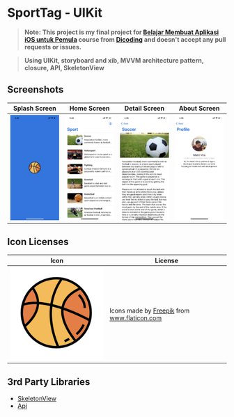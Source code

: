 # SportTag - UIKit

> **Note: This project is my final project for [Belajar Membuat Aplikasi iOS untuk Pemula](https://www.dicoding.com/academies/171) course from [Dicoding](https://dicoding.com) and doesn't accept any pull requests or issues.**

> **Using UIKit, storyboard and xib, MVVM architecture pattern, closure, API, SkeletonView**

## Screenshots

| Splash Screen                                    | Home Screen                                  | Detail Screen                                    | About Screen                                   |
| ------------------------------------------------ | -------------------------------------------- | ------------------------------------------------ | ---------------------------------------------- |
| ![Splash Screen](/Screenshots/Splash-screen.PNG) | ![Home Screen](/Screenshots/Home-screen.PNG) | ![Detail Screen](/Screenshots/Detail-screen.PNG) | ![About Screen](/Screenshots/Profile-screen.PNG) |

## Icon Licenses

| Icon                                                                           | License                                                                                                                                                               |
| ------------------------------------------------------------------------------ | --------------------------------------------------------------------------------------------------------------------------------------------------------------------- |
| ![Store](/dicodingSubmision1/Base/Assets.xcassets/ball.imageset/A6@2x.png) | <div>Icons made by <a href="https://www.freepik.com" title="Freepik">Freepik</a> from <a href="https://www.flaticon.com/" title="Flaticon">www.flaticon.com</a></div> |

## 3rd Party Libraries

- [SkeletonView](https://github.com/Juanpe/SkeletonView)
- [Api](https://www.thesportsdb.com/api/v1/json/1/all_sports.php)
